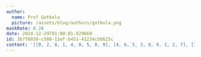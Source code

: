```yaml
---
author:
  name: Prof Gotkola
  picture: /assets/blog/authors/gotkola.png
maskRate: 0.28
date: 2024-12-29T01:00:01.629669
id: 3b7f6030-c580-11ef-b451-41234cb8625c
content: '[[0, 2, 8, 1, 4, 0, 5, 0, 9], [4, 6, 5, 3, 8, 9, 1, 2, 7], [7, 9, 1, 0, 6, 0, 0, 8, 4], [0, 8, 4, 2, 3, 5, 0, 7, 1], [0, 0, 0, 0, 7, 0, 0, 3, 6], [9, 3, 0, 6, 0, 4, 0, 5, 8], [1, 7, 3, 0, 5, 6, 0, 9, 2], [8, 4, 9, 0, 2, 0, 6, 1, 5], [2, 5, 6, 8, 9, 0, 7, 4, 3]]'
---
```

